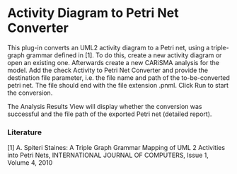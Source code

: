 # Activity Diagram to Petri Net Converter

This plug-in converts an UML2 activity diagram to a Petri net, using a triple-graph grammar defined in [1]. 
To do this, create a new activity diagram or open an existing one. 
Afterwards create a new CARiSMA analysis for the model. 
Add the check Activity to Petri Net Converter and provide the destination file parameter, i.e. the file name and path of the to-be-converted petri net. 
The file should end with the file extension .pnml. 
Click Run to start the conversion.

The Analysis Results View will display whether the conversion was successful and the file path of the exported Petri net (detailed report).

### Literature

[1] A. Spiteri Staines: A Triple Graph Grammar Mapping of UML 2 Activities into Petri Nets, INTERNATIONAL JOURNAL OF COMPUTERS, Issue 1, Volume 4, 2010